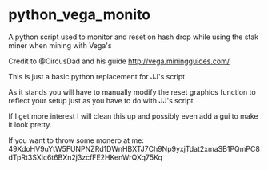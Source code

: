 # python_vega_monito
A python script used to monitor and reset on hash drop while using the stak miner when mining with Vega's

Credit to @CircusDad and his guide 
http://vega.miningguides.com/

This is just a basic python replacement for JJ's script.

As it stands you will have to manually modify the reset graphics function to reflect your setup just as you have to do with JJ's script.

If I get more interest I will clean this up and possibly even add a gui to make it look pretty.


If you want to throw some monero at me:
49XdoHV9uYtW5FUNPNZRd1DWnHBXTJ7Ch9Np9yxjTdat2xmaSB1PQmPC8dTpRt3SXic6t6BXn2j3zcfFE2HKenWrQXq75Kq
